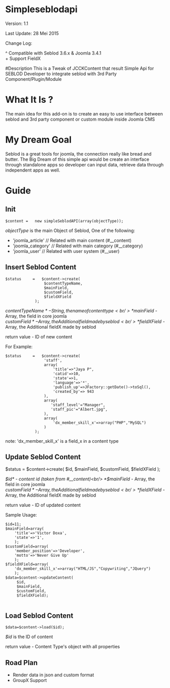 Simpleseblodapi
===============
Version: 1.1

Last Update: 28 Mei 2015

Change Log:

\^ Compatible with Seblod 3.6.x & Joomla 3.4.1<br/>\+ Support FieldX

#Description
This is a Tweak of JCCKContent that result Simple Api for SEBLOD Developer to integrate seblod with 3rd Party Component/Plugin/Module


# What It Is ?
The main idea for this add-on is to create an easy to use interface between seblod and 3rd party component or custom module inside Joomla CMS

# My Dream Goal
Seblod is a great tools for joomla, the connection really like bread and butter. The Big Dream of this simple api would be create an interface through standalone apps so developer can input data, retrieve data through independent apps as well.

# Guide
## Init
```
$content =   new simpleSeblodAPI(array(objectType));
```
*objectType* is the main Object of Seblod, One of the following:
- 'joomla_article' // Related with main content (#__content)
- 'joomla_category' // Related with main category (#__category)
- 'joomla_user' // Related with user system (#__user)

## Insert Seblod Content
```
$status     =   $content->create(
                 $contentTypeName,
                 $mainField,
                 $customField,
                 $fieldXField 
             );            
```
*$contentTypeName* - String, the name of content type<br/>
*$mainField* - Array, the field in core joomla<br/>
*$customField* - Array, the Additional field made by seblod<br/>
*$fieldXField* - Array, the Additional fieldX made by seblod<br/>

return value - ID of new content

For Example:
```
$status     =   $content->create(
                 'staff',
                 array(
                     'title'=>"Jaya P",
                     'catid'=>10,
                     'state'=>1,
                     'language'=>'*',
                     'publish_up'=>JFactory::getDate()->toSql(),
                     'created_by'=> 943
                 ),
                 array(
                 	'staff_level'="Manager",
                 	'staff_pic'="Albert.jpg",
                 ),
                 array(
                     'dx_member_skill_x'=>array("PHP","MySQL")
                 )
             );
```
note: 'dx_member_skill_x' is a field_x in a content type

## Update Seblod Content
$status     =   $content->create(
                 $id,
                 $mainField,
                 $customField,
                 $fieldXField 
             );            

*$id* - content id (taken from #__content)<br/>
*$mainField* - Array, the field in core joomla<br/>
*$customField* - Array, the Additional field made by seblod<br/>
*$fieldXField* - Array, the Additional fieldX made by seblod<br/>

return value - ID of updated content

Sample Usage:
```
$id=11;
$mainField=array(
    'title'=>'Victor Doxa',
    'state'=>'1',
    );
$customField=array(
    'member_position'=>'Developer',
    'motto'=>'Never Give Up'  
    );
$fieldXField=array(
    'dx_member_skill_x'=>array("HTML/JS","Copywriting","JQuery")
    );
$data=$content->updateContent(
     $id,
     $mainField,
     $customField,
     $fieldXField);


```
## Load Seblod Content
```
$data=$content->load($id);
```
*$id* is the ID of content

return value - Content Type's object with all properties


## Road Plan
- Render data in json and custom format
- GroupX Support
